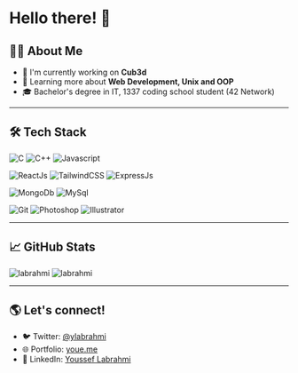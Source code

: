 # Hello there! 👋

## 🙋‍♂️ About Me
- 🔭 I'm currently working on **Cub3d**
- 🌱 Learning more about **Web Development, Unix and OOP**
- 🎓 Bachelor's degree in IT, 1337 coding school student (42 Network)
<hr>

## 🛠 Tech Stack
  ![C](https://img.shields.io/badge/-C-00599C?style=flat-square&logo=c)
  ![C++](https://img.shields.io/badge/-C++-00599C?style=flat-square&logo=c%2B%2B)
  ![Javascript](https://img.shields.io/badge/-Javascript-F7DF1E?style=flat-square&logo=javascript&logoColor=black)

  ![ReactJs](https://img.shields.io/badge/-ReactJs-61DAFB?style=flat-square&logo=react&logoColor=black)
  ![TailwindCSS](https://img.shields.io/badge/-TailwindCSS-38B2AC?style=flat-square&logo=tailwind-css&logoColor=white)
  ![ExpressJs](https://img.shields.io/badge/-ExpressJs-000000?style=flat-square&logo=express&logoColor=white)

  ![MongoDb](https://img.shields.io/badge/-MongoDb-13aa52?style=flat-square&logo=mongodb&logoColor=white)
  ![MySql](https://img.shields.io/badge/-MySql-4479A1?style=flat-square&logo=mysql&logoColor=white)

  ![Git](https://img.shields.io/badge/-Git-F05032?style=flat-square&logo=git&logoColor=white)
  ![Photoshop](https://img.shields.io/badge/-Photoshop-31A8FF?style=flat-square&logo=adobe-photoshop&logoColor=white)
  ![Illustrator](https://img.shields.io/badge/-Illustrator-FF9A00?style=flat-square&logo=adobe-illustrator&logoColor=white)
<hr>

## 📈 GitHub Stats
<p>
  <img src="https://github-readme-streak-stats.herokuapp.com/?user=labrahmi&" alt="labrahmi" />
  <img src="https://github-readme-stats.vercel.app/api/top-langs?username=labrahmi&show_icons=true&locale=en&layout=compact" alt="labrahmi" />
</p>
<hr>

## 🌎 Let's connect!
- 🐦 Twitter: [@ylabrahmi](https://x.com/ylabrahmi)
- 🌐 Portfolio: [youe.me](https://youe.me)
- 💼 LinkedIn: [Youssef Labrahmi](https://www.linkedin.com/in/labrahmiy/)

